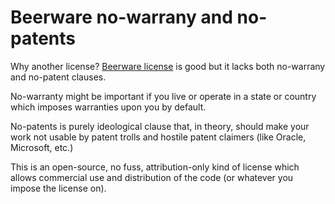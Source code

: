# Beerware no-warrany and no-patents

Why another license? [Beerware license](https://people.freebsd.org/~phk/) is good but it lacks both no-warrany and no-patent clauses.

No-warranty might be important if you live or operate in a state or country which imposes 
warranties upon you by default.

No-patents is purely ideological clause that, in theory, should make your work not usable
by patent trolls and hostile patent claimers (like Oracle, Microsoft, etc.)

This is an open-source, no fuss, attribution-only kind of license which allows commercial use and distribution of the code (or whatever you impose the license on).

